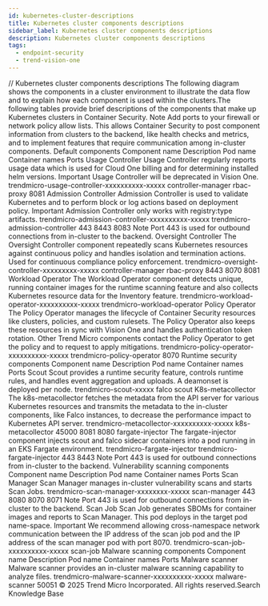 ```yaml
---
id: kubernetes-cluster-descriptions
title: Kubernetes cluster components descriptions
sidebar_label: Kubernetes cluster components descriptions
description: Kubernetes cluster components descriptions
tags:
  - endpoint-security
  - trend-vision-one
---
```


/*<![CDATA[*/ $('#title').html($('meta[name=map-description]').attr('content')); /*]]>*/ Kubernetes cluster components descriptions The following diagram shows the components in a cluster environment to illustrate the data flow and to explain how each component is used within the clusters.The following tables provide brief descriptions of the components that make up Kubernetes clusters in Container Security. Note Add ports to your firewall or network policy allow lists. This allows Container Security to post component information from clusters to the backend, like health checks and metrics, and to implement features that require communication among in-cluster components. Default components Component name Description Pod name Container names Ports Usage Controller Usage Controller regularly reports usage data which is used for Cloud One billing and for determining installed helm versions. Important Usage Controller will be deprecated in Vision One. trendmicro-usage-controller-xxxxxxxxxx-xxxxx controller-manager rbac-proxy 8081 Admission Controller Admission Controller is used to validate Kubernetes and to perform block or log actions based on deployment policy. Important Admission Controller only works with registry:type artifacts. trendmicro-admission-controller-xxxxxxxxxx-xxxxx trendmicro-admission-controller 443 8443 8083 Note Port 443 is used for outbound connections from in-cluster to the backend. Oversight Controller The Oversight Controller component repeatedly scans Kubernetes resources against continuous policy and handles isolation and termination actions. Used for continuous compliance policy enforcement. trendmicro-oversight-controller-xxxxxxxxx-xxxxx controller-manager rbac-proxy 8443 8070 8081 Workload Operator The Workload Operator component detects unique, running container images for the runtime scanning feature and also collects Kubernetes resource data for the Inventory feature. trendmicro-workload-operator-xxxxxxxxxx-xxxxx trendmicro-workload-operator Policy Operator The Policy Operator manages the lifecycle of Container Security resources like clusters, policies, and custom rulesets. The Policy Operator also keeps these resources in sync with Vision One and handles authentication token rotation. Other Trend Micro components contact the Policy Operator to get the policy and to request to apply mitigations. trendmicro-policy-operator-xxxxxxxxxx-xxxxx trendmicro-policy-operator 8070 Runtime security components Component name Description Pod name Container names Ports Scout Scout provides a runtime security feature, controls runtime rules, and handles event aggregation and uploads. A deamonset is deployed per node. trendmicro-scout-xxxxx falco scout K8s-metacollector The k8s-metacollector fetches the metadata from the API server for various Kubernetes resources and transmits the metadata to the in-cluster components, like Falco instances, to decrease the performance impact to Kubernetes API server. trendmicro-metacollector-xxxxxxxxxx-xxxxx k8s-metacollector 45000 8081 8080 fargate-injector The fargate-injector component injects scout and falco sidecar containers into a pod running in an EKS Fargate environment. trendmicro-fargate-injector trendmicro-fargate-injector 443 8443 Note Port 443 is used for outbound connections from in-cluster to the backend. Vulnerability scanning components Component name Description Pod name Container names Ports Scan Manager Scan Manager manages in-cluster vulnerability scans and starts Scan Jobs. trendmicro-scan-manager-xxxxxxxx-xxxxx scan-manager 443 8080 8070 8071 Note Port 443 is used for outbound connections from in-cluster to the backend. Scan Job Scan Job generates SBOMs for container images and reports to Scan Manager. This pod deploys in the target pod name-space. Important We recommend allowing cross-namespace network communication between the IP address of the scan job pod and the IP address of the scan manager pod with port 8070. trendmicro-scan-job-xxxxxxxxxx-xxxxx scan-job Malware scanning components Component name Description Pod name Container names Ports Malware scanner Malware scanner provides an in-cluster malware scanning capability to analyze files. trendmicro-malware-scanner-xxxxxxxxxx-xxxxx malware-scanner 50051 © 2025 Trend Micro Incorporated. All rights reserved.Search Knowledge Base